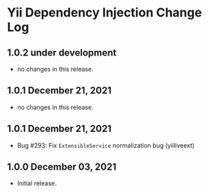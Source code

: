 # Yii Dependency Injection Change Log

## 1.0.2 under development

- no changes in this release.

## 1.0.1 December 21, 2021

- no changes in this release.

## 1.0.1 December 21, 2021

- Bug #293: Fix `ExtensibleService` normalization bug (yiiliveext)

## 1.0.0 December 03, 2021

- Initial release.
